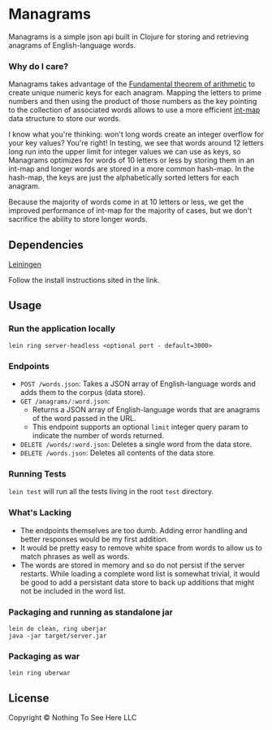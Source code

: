 # Managrams

Managrams is a simple json api built in Clojure for storing and retrieving anagrams of English-language words. 

### Why do I care?

Managrams takes advantage of the [Fundamental theorem of arithmetic](https://en.wikipedia.org/wiki/Fundamental_theorem_of_arithmetic) to create unique numeric keys for each anagram. Mapping the letters to prime numbers and then using the product of those numbers as the key pointing to the collection of associated words allows to use a more efficient [int-map](https://github.com/clojure/data.int-map) data structure to store our words.

I know what you're thinking: won't long words create an integer overflow for your key values? You're right! In testing, we see that words around 12 letters long run into the upper limit for integer values we can use as keys, so Managrams optimizes for words of 10 letters or less by storing them in an int-map and longer words are stored in a more common hash-map. In the hash-map, the keys are just the alphabetically sorted letters for each anagram.

Because the majority of words come in at 10 letters or less, we get the improved performance of int-map for the majority of cases, but we don't sacrifice the ability to store longer words.

## Dependencies

[Leiningen](https://github.com/technomancy/leiningen/blob/stable/README.md)

Follow the install instructions sited in the link.

## Usage

### Run the application locally

`lein ring server-headless <optional port - default=3000>`

### Endpoints

- `POST /words.json`: Takes a JSON array of English-language words and adds them to the corpus (data store).
- `GET /anagrams/:word.json`:
  - Returns a JSON array of English-language words that are anagrams of the word passed in the URL.
  - This endpoint supports an optional `limit` integer query param to indicate the number of words returned. 
- `DELETE /words/:word.json`: Deletes a single word from the data store.
- `DELETE /words.json`: Deletes all contents of the data store.

### Running Tests

`lein test` will run all the tests living in the root `test` directory.

### What's Lacking

- The endpoints themselves are too dumb. Adding error handling and better responses would be my first addition.
- It would be pretty easy to remove white space from words to allow us to match phrases as well as words.
- The words are stored in memory and so do not persist if the server restarts. While loading a complete word list is somewhat trivial, it would be good to add a persistant data store to back up additions that might not be included in the word list.

### Packaging and running as standalone jar

```
lein do clean, ring uberjar
java -jar target/server.jar
```

### Packaging as war

`lein ring uberwar`

## License

Copyright © Nothing To See Here LLC
